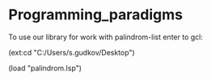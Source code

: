 # Programming_paradigms
To usе our library for work with palindrom-list enter to gcl:

(ext:cd "C:/Users/s.gudkov/Desktop")

(load "palindrom.lsp")
